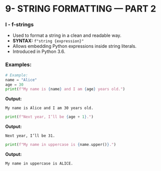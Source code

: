 # 9- STRING FORMATTING — PART 2

### I - f-strings

- Used to format a string in a clean and readable way.
- **SYNTAX:** `f"string {expression}"`
- Allows embedding Python expressions inside string literals.
- Introduced in Python 3.6.

### Examples:

```python
# Example:
name = "Alice"
age = 30
print(f"My name is {name} and I am {age} years old.")

```

**Output:**

```
My name is Alice and I am 30 years old.

```

```python
print(f"Next year, I’ll be {age + 1}.")

```

**Output:**

```
Next year, I’ll be 31.

```

```python
print(f"My name in uppercase is {name.upper()}.")

```

**Output:**

```
My name in uppercase is ALICE.
```
